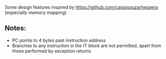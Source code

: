 Some design features inspired by https://github.com/caiopsouza/nespera (especially memory mapping)


## Notes:
- PC points to 4 bytes past instruction address
- Branches to any instruction in the IT block are not permitted, apart from those performed by exception returns
